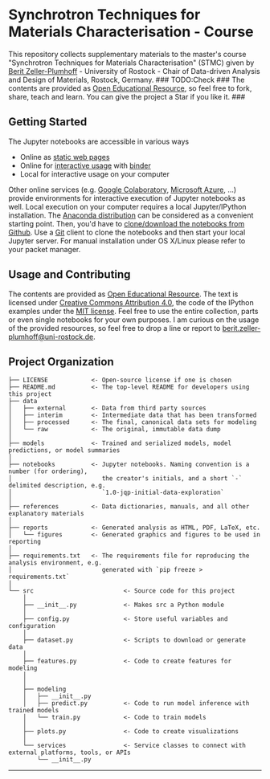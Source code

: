# Synchrotron Techniques for Materials Characterisation - Course 

This repository collects supplementary materials to the master's course "Synchrotron Techniques for Materials Characterisation" (STMC) given by [Berit Zeller-Plumhoff](https://www.hereon.de/institutes/metallic_biomaterials/imaging_and_data_science/team/098931/index.php.de) - University of Rostock - Chair of Data-driven Analysis and Design of Materials, Rostock, Germany. ### TODO:Check ### The contents are provided as [Open Educational Resource](https://de.wikipedia.org/wiki/Open_Educational_Resources), so feel free to fork, share, teach and learn. You can give the project a Star if you like it. ### 

## Getting Started

The Jupyter notebooks are accessible in various ways

* Online as [static web pages](https://nbviewer.org/github/spatialaudio/data-driven-audio-signal-processing-lecture/blob/main/index.ipynb)
* Online for [interactive usage](https://mybinder.org/v2/gh/spatialaudio/data-driven-audio-signal-processing-lecture/HEAD?labpath=index.ipynb) with [binder](https://mybinder.org/)
* Local for interactive usage on your computer

Other online services (e.g. [Google Colaboratory](https://colab.research.google.com), [Microsoft Azure](https://azure.microsoft.com/), ...) provide environments for interactive execution of Jupyter notebooks as well.
Local execution on your computer requires a local Jupyter/IPython installation.
The [Anaconda distribution](https://www.continuum.io/downloads) can be considered as a convenient starting point.
Then, you'd have to [clone/download the notebooks from Github](https://github.com/cawi-hro/DADM_lecture_STMC).
Use a [Git](http://git-scm.org/) client to clone the notebooks and then start your local Jupyter server. For manual installation under OS X/Linux please refer to your packet manager.

## Usage and Contributing

The contents are provided as [Open Educational Resource](https://de.wikipedia.org/wiki/Open_Educational_Resources).
The text is licensed under [Creative Commons Attribution 4.0](https://creativecommons.org/licenses/by/4.0/), the code of the IPython examples under the [MIT license](https://opensource.org/licenses/MIT).
Feel free to use the entire collection, parts or even single notebooks for your own purposes.
I am curious on the usage of the provided resources, so feel free to drop a line or report to [berit.zeller-plumhoff@uni-rostock.de](mailto:berit.zeller-plumhoff@uni-rostock.de).

## Project Organization

```
├── LICENSE            <- Open-source license if one is chosen
├── README.md          <- The top-level README for developers using this project
├── data
│   ├── external       <- Data from third party sources
│   ├── interim        <- Intermediate data that has been transformed
│   ├── processed      <- The final, canonical data sets for modeling
│   └── raw            <- The original, immutable data dump
│
├── models             <- Trained and serialized models, model predictions, or model summaries
│
├── notebooks          <- Jupyter notebooks. Naming convention is a number (for ordering),
│                         the creator's initials, and a short `-` delimited description, e.g.
│                         `1.0-jqp-initial-data-exploration`
│
├── references         <- Data dictionaries, manuals, and all other explanatory materials
│
├── reports            <- Generated analysis as HTML, PDF, LaTeX, etc.
│   └── figures        <- Generated graphics and figures to be used in reporting
│
├── requirements.txt   <- The requirements file for reproducing the analysis environment, e.g.
│                         generated with `pip freeze > requirements.txt`
│
└── src                         <- Source code for this project
    │
    ├── __init__.py             <- Makes src a Python module
    │
    ├── config.py               <- Store useful variables and configuration
    │
    ├── dataset.py              <- Scripts to download or generate data
    │
    ├── features.py             <- Code to create features for modeling
    │
    │    
    ├── modeling                
    │   ├── __init__.py 
    │   ├── predict.py          <- Code to run model inference with trained models          
    │   └── train.py            <- Code to train models
    │
    ├── plots.py                <- Code to create visualizations 
    │
    └── services                <- Service classes to connect with external platforms, tools, or APIs
        └── __init__.py 
```

--------